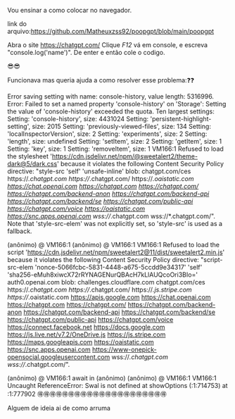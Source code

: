 Vou ensinar a como colocar no navegador.

link do arquivo:https://github.com/Matheuxzss92/poopgpt/blob/main/poopgpt

Abra o site https://chatgpt.com/ Clique *F12* vá em console, e escreva "console.log('name')". De enter e então cole o codigo.

😎😎

Funcionava mas queria ajuda a como resolver esse problema:❓❓

Error saving setting with name: console-history, value length: 5316996. Error: Failed to set a named property 'console-history' on 'Storage': Setting the value of 'console-history' exceeded the quota.
Ten largest settings: 
Setting: 'console-history', size: 4431024
Setting: 'persistent-highlight-setting', size: 2015
Setting: 'previously-viewed-files', size: 134
Setting: 'localInspectorVersion', size: 2
Setting: 'experiments', size: 2
Setting: 'length', size: undefined
Setting: 'setItem', size: 2
Setting: 'getItem', size: 1
Setting: 'key', size: 1
Setting: 'removeItem', size: 1
VM166:1  Refused to load the stylesheet 'https://cdn.jsdelivr.net/npm/@sweetalert2/theme-dark@5/dark.css' because it violates the following Content Security Policy directive: "style-src 'self' 'unsafe-inline' blob: chatgpt.com/ces https://*.chatgpt.com https://*.chatgpt.com/ https://*.oaistatic.com https://chat.openai.com https://chatgpt.com https://chatgpt.com/ https://chatgpt.com/backend-anon https://chatgpt.com/backend-api https://chatgpt.com/backend/se https://chatgpt.com/public-api https://chatgpt.com/voice https://oaistatic.com https://snc.apps.openai.com wss://*.chatgpt.com wss://*.chatgpt.com/". Note that 'style-src-elem' was not explicitly set, so 'style-src' is used as a fallback.

(anônimo) @ VM166:1
(anônimo) @ VM166:1
VM166:1  Refused to load the script 'https://cdn.jsdelivr.net/npm/sweetalert2@11/dist/sweetalert2.min.js' because it violates the following Content Security Policy directive: "script-src-elem 'nonce-5066fcbc-5831-4448-a675-5ccdd9e34317' 'self' 'sha256-eMuh8xiwcX72rRYNAGENurQBAcH7kLlAUQcoOri3BIo=' auth0.openai.com blob: challenges.cloudflare.com chatgpt.com/ces https://*.chatgpt.com https://*.chatgpt.com/ https://*.js.stripe.com https://*.oaistatic.com https://apis.google.com https://chat.openai.com https://chatgpt.com https://chatgpt.com/ https://chatgpt.com/backend-anon https://chatgpt.com/backend-api https://chatgpt.com/backend/se https://chatgpt.com/public-api https://chatgpt.com/voice https://connect.facebook.net https://docs.google.com https://js.live.net/v7.2/OneDrive.js https://js.stripe.com https://maps.googleapis.com https://oaistatic.com https://snc.apps.openai.com https://www-onepick-opensocial.googleusercontent.com wss://*.chatgpt.com wss://*.chatgpt.com/".

(anônimo) @ VM166:1
await in (anônimo)
(anônimo) @ VM166:1
VM166:1 Uncaught ReferenceError: Swal is not defined
    at showOptions (<anonymous>:1:714753)
    at <anonymous>:1:777902
🉐🉐🉐🉐🉐🉐🉐🉐🉐🉐🉐🉐🉐🉐🉐🉐🉐🉐🉐🉐🉐


Alguem de ideia ai de como arruma

